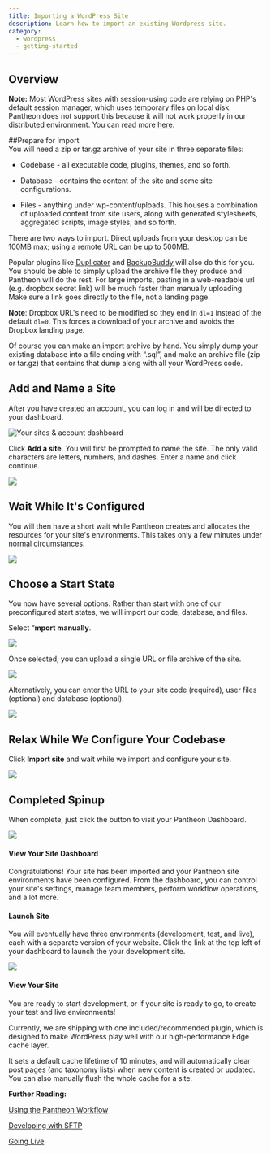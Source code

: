 ```yaml
---
title: Importing a WordPress Site
description: Learn how to import an existing Wordpress site.
category:
  - wordpress
  - getting-started
---
```

## Overview  
 **Note:** Most WordPress sites with session-using code are relying on PHP's default session manager, which uses temporary files on local disk. Pantheon does not support this because it will not work properly in our distributed environment. You can read more [here](/docs/articles/wordpress/wordpress-and-php-sessions#wordpress-and-php-sessions).

##Prepare for Import  
You will need a zip or tar.gz archive of your site in three separate files:

* Codebase - all executable code, plugins, themes, and so forth.

* Database - contains the content of the site and some site configurations.

* Files - anything under wp-content/uploads. This houses a combination of uploaded content from site users, along with generated stylesheets, aggregated scripts, image styles, and so forth.

There are two ways to import. Direct uploads from your desktop can be 100MB max; using a remote URL can be up to 500MB.

Popular plugins like [Duplicator](http://wordpress.org/plugins/duplicator/) and [BackupBuddy](http://ithemes.com/codex/page/BackupBuddy) will also do this for you. You should be able to simply upload the archive file they produce and Pantheon will do the rest. For large imports, pasting in a web-readable url (e.g. dropbox secret link) will be much faster than manually uploading. Make sure a link goes directly to the file, not a landing page.

**Note**: Dropbox URL's need to be modified so they end in `dl=1` instead of the default `dl=0`. This forces a download of your archive and avoids the Dropbox landing page.  


Of course you can make an import archive by hand. You simply dump your existing database into a file ending with “.sql”, and make an archive file (zip or tar.gz) that contains that dump along with all your WordPress code.

## Add and Name a Site

After you have created an account, you can log in and will be directed to your dashboard.


![Your sites & account dashboard](/source/docs/assets/images/create-site-dashboard.png)


Click **Add a site**. You will first be prompted to name the site. The only valid characters are letters, numbers, and dashes. Enter a name and click continue.


![](/source/docs/assets/images/desk_images/247523.png)

## Wait While It's Configured

You will then have a short wait while Pantheon creates and allocates the resources for your site's environments. This takes only a few minutes under normal circumstances.

![](/source/docs/assets/images/desk_images/247524.png)

## Choose a Start State

You now have several options. Rather than start with one of our preconfigured start states, we will import our code, database, and files.


Select “**mport manually**.

 ![](/source/docs/assets/images/desk_images/247521.png)  


Once selected, you can upload a single URL or file archive of the site.  


 ![](/source/docs/assets/images/desk_images/259156.png)  


Alternatively, you can enter the URL to your site code (required), user files (optional) and database (optional).

 ![](/source/docs/assets/images/desk_images/247522.png)

## Relax While We Configure Your Codebase


Click **Import site** and wait while we import and configure your site.

![](/source/docs/assets/images/desk_images/247524.png)


## Completed Spinup


When complete, just click the button to visit your Pantheon Dashboard.


![](/source/docs/assets/images/desk_images/247525.png)



#### View Your Site Dashboard


Congratulations! Your site has been imported and your Pantheon site environments have been configured. From the dashboard, you can control your site's settings, manage team members, perform workflow operations, and a lot more.



#### Launch Site



You will eventually have three environments (development, test, and live), each with a separate version of your website. Click the link at the top left of your dashboard to launch the your development site.


![](/source/docs/assets/images/desk_images/247528.png)


#### View Your Site

You are ready to start development, or if your site is ready to go, to create your test and live environments!

Currently, we are shipping with one included/recommended plugin, which is designed to make WordPress play well with our high-performance Edge cache layer.

It sets a default cache lifetime of 10 minutes, and will automatically clear post pages (and taxonomy lists) when new content is created or updated. You can also manually flush the whole cache for a site.


**Further Reading:**


[Using the Pantheon Workflow](/docs/articles/sites/code/using-the-pantheon-workflow/)


[Developing with SFTP](/docs/articles/sites/code/developing-directly-with-sftp-mode)


[Going Live](/docs/articles/going-live)
